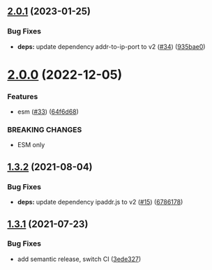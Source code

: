 ## [2.0.1](https://github.com/webtorrent/string2compact/compare/v2.0.0...v2.0.1) (2023-01-25)


### Bug Fixes

* **deps:** update dependency addr-to-ip-port to v2 ([#34](https://github.com/webtorrent/string2compact/issues/34)) ([935bae0](https://github.com/webtorrent/string2compact/commit/935bae0deaa136493a9401f0337b53eab43d734a))

# [2.0.0](https://github.com/webtorrent/string2compact/compare/v1.3.2...v2.0.0) (2022-12-05)


### Features

* esm ([#33](https://github.com/webtorrent/string2compact/issues/33)) ([64f6d68](https://github.com/webtorrent/string2compact/commit/64f6d68f798fc052752a2ba2272002260d37cfdf))


### BREAKING CHANGES

* ESM only

## [1.3.2](https://github.com/webtorrent/string2compact/compare/v1.3.1...v1.3.2) (2021-08-04)


### Bug Fixes

* **deps:** update dependency ipaddr.js to v2 ([#15](https://github.com/webtorrent/string2compact/issues/15)) ([6786178](https://github.com/webtorrent/string2compact/commit/6786178112e8a45ce86ded49350e179dae71063c))

## [1.3.1](https://github.com/webtorrent/string2compact/compare/v1.3.0...v1.3.1) (2021-07-23)


### Bug Fixes

* add semantic release, switch CI ([3ede327](https://github.com/webtorrent/string2compact/commit/3ede3272843fa945aae19bac1497ae70a1392f24))
